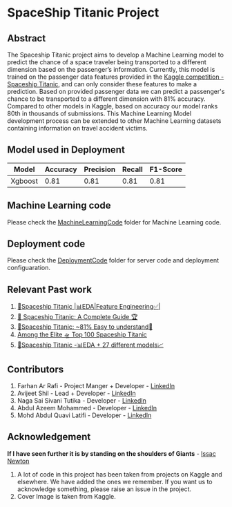 # SpaceShip Titanic Project

## Abstract

The Spaceship Titanic project aims to develop a Machine Learning model to predict the chance of a space traveler being transported to a different dimension based on the passenger’s information. Currently, this model is trained on the passenger data features provided in the [Kaggle competition - Spaceship Titanic](https://www.kaggle.com/competitions/spaceship-titanic), and can only consider these features to make a prediction. Based on provided passenger data we can predict a passenger's chance to be transported to a different dimension with 81% accuracy. Compared to other models in Kaggle, based on accuracy our model ranks 80th in thousands of submissions. This Machine Learning Model development process can be extended to other Machine Learning datasets containing information on travel accident victims.

## Model used in Deployment

|  Model | Accuracy | Precision | Recall | F1-Score |
| ----- | ------ | -------- | --------- | ------ | 
| Xgboost | 0.81 | 0.81| 0.81 | 0.81 |

## Machine Learning code

Please check the [MachineLearningCode](MachineLearningCode) folder for Machine Learning code.

## Deployment code

Please check the [DeploymentCode](DeploymentCode) folder for server code and deployment configuaration.

## Relevant Past work

1. [🚀Spaceship Titanic |📊EDA|Feature Engineering✅|](https://www.kaggle.com/code/frizmoo/spaceship-titanic-eda-feature-engineering)
2. [🚀 Spaceship Titanic: A Complete Guide 🏆](https://www.kaggle.com/code/samuelcortinhas/spaceship-titanic-a-complete-guide)
3. [🚀Spaceship Titanic: ~81% Easy to understand🚀](https://www.kaggle.com/code/raulparis/spaceship-titanic-81-easy-to-understand)
4. [Among the Elite 🛸 Top 100 Spaceship Titanic](https://www.kaggle.com/code/tronrover/among-the-elite-top-100-spaceship-titanic)
5. [🚀Spaceship Titanic -📊EDA + 27 different models📈](https://www.kaggle.com/code/odins0n/spaceship-titanic-eda-27-different-models)


## Contributors

1. Farhan Ar Rafi - Project Manger + Developer - [LinkedIn](https://www.linkedin.com/in/farhanarrafi/)
2. Avijeet Shil - Lead + Developer - [LinkedIn](https://www.linkedin.com/in/avijeetshil/)
3. Naga Sai Sivani Tutika - Developer - [LinkedIn](https://www.linkedin.com/in/sivani-tutika/)
4. Abdul Azeem Mohammed - Developer - [LinkedIn](https://www.linkedin.com/in/mohammed-abdul-azeem-184084202/)
5. Mohd Abdul Quavi Latifi - Developer - [LinkedIn](https://www.linkedin.com/in/mohd-abdul-quavi-latifi-046508188/)


## Acknowledgement

**If I have seen further it is by standing on the shoulders of Giants** - [Issac Newton](https://link.springer.com/chapter/10.1007/978-1-4471-0051-5_5)

1. A lot of code in this project has been taken from projects on Kaggle and elsewhere. We have added the ones we remember. If you want us to acknowledge something, please raise an issue in the project.
2. Cover Image is taken from Kaggle.

